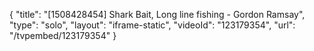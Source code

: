 {
    "title": "[1508428454] Shark Bait, Long line fishing - Gordon Ramsay",
    "type": "solo",
    "layout": "iframe-static",
    "videoId": "123179354",
    "url": "\/tvpembed\/123179354"
}